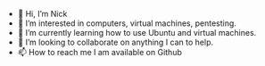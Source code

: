 - 👋 Hi, I’m Nick
- 👀 I’m interested in computers, virtual machines, pentesting.
- 🌱 I’m currently learning how to use Ubuntu and virtual machines.
- 💞️ I’m looking to collaborate on anything I can to help.
- 📫 How to reach me I am available on Github

<!---
VictoryBrewing/VictoryBrewing is a ✨ special ✨ repository because its `README.md` (this file) appears on your GitHub profile.
You can click the Preview link to take a look at your changes.
--->
